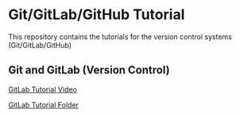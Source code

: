 # Git/GitLab/GitHub Tutorial

This repository contains the tutorials for the version control systems (Git/GitLab/GitHub)


## Git and GitLab (Version Control)
[GitLab Tutorial Video](https://drive.google.com/file/d/1m3wLq61CBXYYloqlKgeyU1ac2ewPo9KG/view?usp=sharing)

[GitLab Tutorial Folder](https://drive.google.com/drive/u/1/folders/1MaxVSBVGBn6AX1r-6_uCAZ6QRog97mnB)